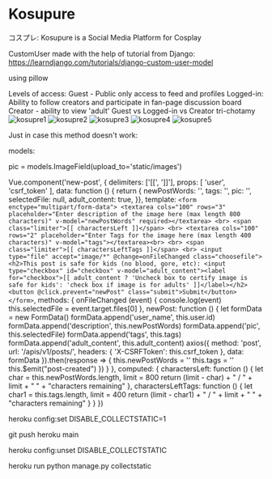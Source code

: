 # Kosupure
コスプレ: Kosupure is a Social Media Platform for Cosplay

CustomUser made with the help of tutorial from Django: https://learndjango.com/tutorials/django-custom-user-model

using pillow


Levels of access: 
Guest - Public only access to feed and profiles
Logged-in: Ability to follow creators and participate in fan-page discussion board
Creator - ability to view 'adult'
Guest vs Logged-in vs Creator tri-chotamy
![kosupre1](https://user-images.githubusercontent.com/65050037/146998260-e51dd3a4-8dfe-48cb-ae24-7799545a6c7a.JPG)
![kosupre2](https://user-images.githubusercontent.com/65050037/146998270-fc9bea1c-2bd5-451e-8f7d-1089e18013b9.JPG)
![kosupre3](https://user-images.githubusercontent.com/65050037/146998649-3978cea1-52ee-4521-9440-810f62a2e2ec.JPG)
![kosupre4](https://user-images.githubusercontent.com/65050037/146998651-fdfc0025-377a-4045-b17d-e60ea26add5c.JPG)
![kosupre5](https://user-images.githubusercontent.com/65050037/146998655-0e696b2a-bad2-4adf-af0c-46267e2ab607.JPG)


Just in case this method doesn't work:

models: 

pic = models.ImageField(upload_to='static/images')

Vue.component('new-post', {
        delimiters: ['[[', ']]'],
        props: [ 'user', 'csrf_token' ],
        data: function () {
            return {
            newPostWords:  '',
            tags: '',
            pic: '',
            selectedFile: null,
            adult_content: true,
        }},
        template: `
        <form enctype="multipart/form-data">
            <textarea cols="100" rows="3" placeholder="Enter description of the image here (max length 800 characters)" v-model="newPostWords" required></textarea>
            <br>
            <span class="limiter">[[ charactersLeft ]]</span>
            <br>
            <textarea cols="100" rows="2" placeholder="Enter Tags for the image here (max length 400 characters)" v-model="tags"></textarea><br>
            <br>
            <span class="limiter">[[ charactersLeftTags ]]</span>
            <br>
            <input type="file" accept="image/*" @change=onFileChanged class="choosefile">
            <h2>This post is safe for kids (no blood, gore, etc): <input type="checkbox" id="checkbox" v-model="adult_content"><label for="checkbox">[[ adult_content ? 'Uncheck box to certify image is safe for kids': 'check box if image is for adults' ]]</label></h2>
            <button @click.prevent="newPost" class="submit">Submit</button>
        </form>
        `,
        methods: {
            onFileChanged (event) {
                console.log(event)
                this.selectedFile = event.target.files[0]
            },
            newPost: function () {
                let formData = new FormData()
                formData.append('user_name', this.user.id)
                formData.append('description', this.newPostWords)
                formData.append('pic', this.selectedFile)
                formData.append('tags', this.tags)
                formData.append('adult_content', this.adult_content)
                axios({
                    method: 'post',
                    url: '/apis/v1/posts/',
                    headers: {
                        'X-CSRFToken': this.csrf_token
                    },
                    data: formData
                }).then(response => {
                    this.newPostWords = ''
                    this.tags = ''
                    this.$emit("post-created")
                })
            }
        },
        computed: {
            charactersLeft: function () {
                let char = this.newPostWords.length, limit = 800
                return (limit - char) + " / " + limit + " " + "characters remaining"
            },
            charactersLeftTags: function () {
                let char1 = this.tags.length, limit = 400
                return (limit - char1) + " / " + limit + " " + "characters remaining"
            }
        }
})



heroku config:set DISABLE_COLLECTSTATIC=1

git push heroku main

heroku config:unset DISABLE_COLLECTSTATIC

heroku run python manage.py collectstatic